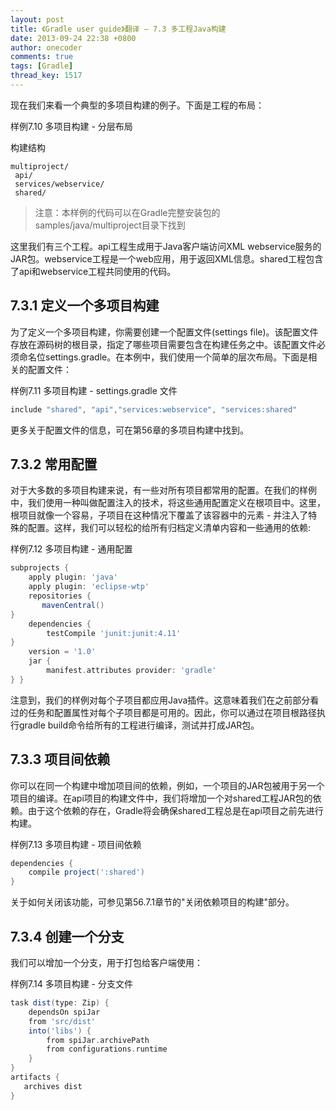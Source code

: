 ```yaml
---
layout: post
title: 《Gradle user guide》翻译 — 7.3 多工程Java构建
date: 2013-09-24 22:38 +0800
author: onecoder
comments: true
tags: [Gradle]
thread_key: 1517
---
```

现在我们来看一个典型的多项目构建的例子。下面是工程的布局：

样例7.10 多项目构建 - 分层布局

构建结构

```
multiproject/
 api/
 services/webservice/
 shared/
```

> 注意：本样例的代码可以在Gradle完整安装包的samples/java/multiproject目录下找到

这里我们有三个工程。api工程生成用于Java客户端访问XML webservice服务的JAR包。webservice工程是一个web应用，用于返回XML信息。shared工程包含了api和webservice工程共同使用的代码。

## 7.3.1 定义一个多项目构建

为了定义一个多项目构建，你需要创建一个配置文件(settings file)。该配置文件存放在源码树的根目录，指定了哪些项目需要包含在构建任务之中。该配置文件必须命名位settings.gradle。在本例中，我们使用一个简单的层次布局。下面是相关的配置文件：

样例7.11 多项目构建 - settings.gradle 文件

```groovy
include "shared", "api","services:webservice", "services:shared"
```

更多关于配置文件的信息，可在第56章的多项目构建中找到。

## 7.3.2 常用配置

对于大多数的多项目构建来说，有一些对所有项目都常用的配置。在我们的样例中，我们使用一种叫做配置注入的技术，将这些通用配置定义在根项目中。这里，根项目就像一个容易，子项目在这种情况下覆盖了该容器中的元素 - 并注入了特殊的配置。这样，我们可以轻松的给所有归档定义清单内容和一些通用的依赖:

样例7.12 多项目构建 - 通用配置

```groovy
subprojects {
    apply plugin: 'java'
    apply plugin: 'eclipse-wtp'
    repositories {
       mavenCentral()
}
    dependencies {
        testCompile 'junit:junit:4.11'
}
    version = '1.0'
    jar {
        manifest.attributes provider: 'gradle'
} }
```

注意到，我们的样例对每个子项目都应用Java插件。这意味着我们在之前部分看过的任务和配置属性对每个子项目都是可用的。因此，你可以通过在项目根路径执行gradle build命令给所有的工程进行编译，测试并打成JAR包。

## 7.3.3 项目间依赖

你可以在同一个构建中增加项目间的依赖，例如，一个项目的JAR包被用于另一个项目的编译。在api项目的构建文件中，我们将增加一个对shared工程JAR包的依赖。由于这个依赖的存在，Gradle将会确保shared工程总是在api项目之前先进行构建。

样例7.13 多项目构建 - 项目间依赖

```groovy
dependencies {
    compile project(':shared')
}
```

关于如何关闭该功能，可参见第56.7.1章节的"关闭依赖项目的构建"部分。

## 7.3.4 创建一个分支

我们可以增加一个分支，用于打包给客户端使用：

样例7.14 多项目构建 - 分支文件

```groovy
task dist(type: Zip) {
    dependsOn spiJar
    from 'src/dist'
    into('libs') {
        from spiJar.archivePath
        from configurations.runtime
    }
}
artifacts {
   archives dist
}
```